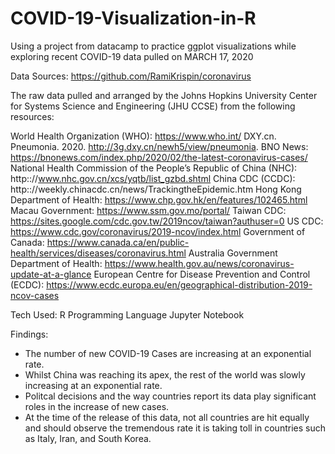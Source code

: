 # COVID-19-Visualization-in-R
Using a project from datacamp to practice ggplot visualizations while exploring recent COVID-19 data pulled on MARCH 17, 2020

Data Sources: https://github.com/RamiKrispin/coronavirus

The raw data pulled and arranged by the Johns Hopkins University Center for Systems Science and Engineering (JHU CCSE) from the following resources:

World Health Organization (WHO): https://www.who.int/
DXY.cn. Pneumonia. 2020. http://3g.dxy.cn/newh5/view/pneumonia.
BNO News: https://bnonews.com/index.php/2020/02/the-latest-coronavirus-cases/
National Health Commission of the People’s Republic of China (NHC): http:://www.nhc.gov.cn/xcs/yqtb/list_gzbd.shtml
China CDC (CCDC): http:://weekly.chinacdc.cn/news/TrackingtheEpidemic.htm
Hong Kong Department of Health: https://www.chp.gov.hk/en/features/102465.html
Macau Government: https://www.ssm.gov.mo/portal/
Taiwan CDC: https://sites.google.com/cdc.gov.tw/2019ncov/taiwan?authuser=0
US CDC: https://www.cdc.gov/coronavirus/2019-ncov/index.html
Government of Canada: https://www.canada.ca/en/public-health/services/diseases/coronavirus.html
Australia Government Department of Health: https://www.health.gov.au/news/coronavirus-update-at-a-glance
European Centre for Disease Prevention and Control (ECDC): https://www.ecdc.europa.eu/en/geographical-distribution-2019-ncov-cases

Tech Used: 
R Programming Language
Jupyter Notebook

Findings:
- The number of new COVID-19 Cases are increasing at an exponential rate.
- Whilst China was reaching its apex, the rest of the world was slowly increasing at an exponential rate.
- Politcal decisions and the way countries report its data play significant roles in the increase of new cases.
- At the time of the release of this data, not all countries are hit equally and should observe the tremendous rate it is taking toll in countries such as Italy, Iran, and South Korea.
